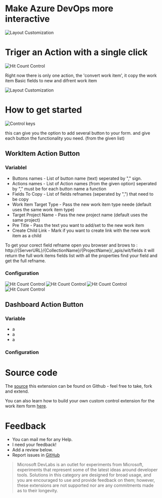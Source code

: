 # Make Azure DevOps more interactive

![Layout Customization](img/Form.png)

# Triger an Action with a single click

![Hit Count Control](img/Screenshot_5.png)

Right now there is only one action, the 'convert work item', it copy the work item Basic fields to new and difrent work item

![Layout Customization](img/ResponMessage.png)

# How to get started

![Control keys](img/logo.png)

this can give you the option to add several button to your form.
and give each button the functionality you need. (from the given list)

## WorkItem  Action Button
### Variablel
* Buttons names         - List of button name (text) seperated by "," sign.
* Actions names         - List of Action names (from the given option) seperated by "," must be for each button name a function
* Fields To Copy        - List of fields refnames (seperated by ",") that need to be copy
* Work Item Target Type - Pass the new work item type neede (default uses the same work item type)
* Target Project Name   - Pass the new project name (default uses the same project)
* Pre Title             - Pass the text you want to add/set to the new work item
* Create Child Link     - Mark if you want to create link with the new work item as a child

To get your corect field refname open you browser and brows to : http://{ServerURL}/{CollectionName}/{ProjectName}/_apis/wit/fields
it will return the full work items fields list with all the properties
find your field and get the full refname.
### Configuration

![Hit Count Control](img/Screenshot_1.png)
![Hit Count Control](img/Screenshot_2.png)
![Hit Count Control](img/Screenshot_3.png)
![Hit Count Control](img/Screenshot_4.png)

## Dashboard Action Button

### Variable
* a
* a
* a

### Configuration
# Source code 

The [source](https://github.com/avih75/Action_Button_Control.git) 
this extension can be found on Github - feel free to take, fork and extend. 

You can also learn how to build your own custom control extension for the work item form [here](https://www.visualstudio.com/en-us/docs/integrate/extensions/develop/custom-control). 

# Feedback 

* You can mail me for any Help.
* I need your feedback! 
* Add a review below.
* Report issues in [GitHub](https://github.com/avih75/Action_Button_Control.git) 

> Microsoft DevLabs is an outlet for experiments from Microsoft, experiments that represent some of the latest ideas around developer tools. Solutions in this category are designed for broad usage, and you are encouraged to use and provide feedback on them; however, these extensions are not supported nor are any commitments made as to their longevity.
